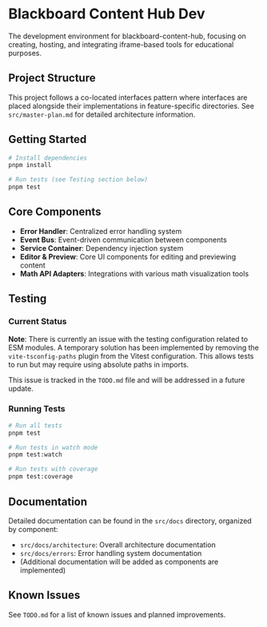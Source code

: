 # Blackboard Content Hub Dev

The development environment for blackboard-content-hub, focusing on creating, hosting, and integrating iframe-based tools for educational purposes.

## Project Structure

This project follows a co-located interfaces pattern where interfaces are placed alongside their implementations in feature-specific directories. See `src/master-plan.md` for detailed architecture information.

## Getting Started

```bash
# Install dependencies
pnpm install

# Run tests (see Testing section below)
pnpm test
```

## Core Components

- **Error Handler**: Centralized error handling system
- **Event Bus**: Event-driven communication between components
- **Service Container**: Dependency injection system
- **Editor & Preview**: Core UI components for editing and previewing content
- **Math API Adapters**: Integrations with various math visualization tools

## Testing

### Current Status

**Note**: There is currently an issue with the testing configuration related to ESM modules. A temporary solution has been implemented by removing the `vite-tsconfig-paths` plugin from the Vitest configuration. This allows tests to run but may require using absolute paths in imports.

This issue is tracked in the `TODO.md` file and will be addressed in a future update.

### Running Tests

```bash
# Run all tests
pnpm test

# Run tests in watch mode
pnpm test:watch

# Run tests with coverage
pnpm test:coverage
```

## Documentation

Detailed documentation can be found in the `src/docs` directory, organized by component:

- `src/docs/architecture`: Overall architecture documentation
- `src/docs/errors`: Error handling system documentation
- (Additional documentation will be added as components are implemented)

## Known Issues

See `TODO.md` for a list of known issues and planned improvements.
